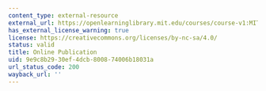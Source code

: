 ```yaml
---
content_type: external-resource
external_url: https://openlearninglibrary.mit.edu/courses/course-v1:MITx+0.SolveX+2T2021/about
has_external_license_warning: true
license: https://creativecommons.org/licenses/by-nc-sa/4.0/
status: valid
title: Online Publication
uid: 9e9c8b29-30ef-4dcb-8008-74006b18031a
url_status_code: 200
wayback_url: ''
---
```

